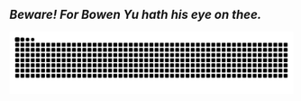 ## _Beware! For Bowen Yu hath his eye on thee._

<picture>
  <source media="(prefers-color-scheme: dark)" srcset="https://raw.githubusercontent.com/bowenyu066/bowenyu066/output/github-contribution-grid-snake-dark.svg">
  <source media="(prefers-color-scheme: light)" srcset="https://raw.githubusercontent.com/bowenyu066/bowenyu066/output/github-contribution-grid-snake.svg">
  <img alt="github contribution grid snake animation" src="https://raw.githubusercontent.com/bowenyu066/bowenyu066/output/github-contribution-grid-snake.svg">
</picture>

<!--
**bowenyu066/bowenyu066** is a ✨ _special_ ✨ repository because its `README.md` (this file) appears on your GitHub profile.

Here are some ideas to get you started:

- 🔭 I’m currently working on ...
- 🌱 I’m currently learning ...
- 👯 I’m looking to collaborate on ...
- 🤔 I’m looking for help with ...
- 💬 Ask me about ...
- 📫 How to reach me: ...
- 😄 Pronouns: ...
- ⚡ Fun fact: ...
-->
